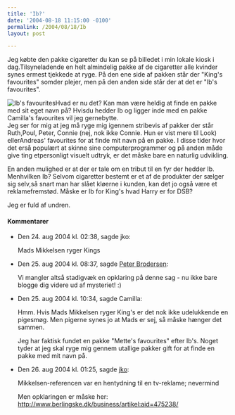 ```yaml
---
title: 'Ib?'
date: '2004-08-18 11:15:00 -0100'
permalink: /2004/08/18/Ib
layout: post

---
```

Jeg købte den pakke cigaretter du kan se på billedet i min lokale kiosk i dag.Tilsyneladende en helt almindelig pakke af de cigaretter alle kvinder synes ermest tjekkede at ryge. På den ene side af pakken står der "King's favourites" somder plejer, men på den anden side står der at det er "Ib's favourites".

![Ib's favourites](http://www.xoc.dk/images/things/prinsib.png)Hvad er nu det? Kan man være heldig at finde en pakke med sit eget navn på? Hvisdu hedder Ib og ligger inde med en pakke Camilla's favourites vil jeg gernebytte.   
Jeg ser for mig at jeg må ryge mig igennem stribevis af pakker der står Ruth,Poul, Peter, Connie (nej, nok ikke Connie. Hun er vist mere til Look) ellerAndreas' favourites for at finde mit navn på en pakke. I disse tider hvor det erså populært at skinne sine computerprogrammer og på anden måde give ting etpersonligt visuelt udtryk, er det måske bare en naturlig udvikling.

En anden mulighed er at der er tale om en tribut til en fyr der hedder Ib. Menhvilken Ib? Selvom cigaretter bestemt er et af de produkter der sælger sig selv,så snart man har slået kløerne i kunden, kan det jo også være et reklamefremstød. Måske er Ib for King's hvad Harry er for DSB?

Jeg er fuld af undren.
<div class="vintage-comments">
<h4>Kommentarer </h4>
<ul class="vintage-comments-list"><li>
<p class="comment-meta">Den <time pubdate datetime="2004-08-24T14:38:30+02:00">24. aug 2004 kl.  02:38</time>, sagde jko:</p>
<p>Mads Mikkelsen ryger Kings</p>
</li>

<li>
<p class="comment-meta">Den <time pubdate datetime="2004-08-25T20:37:21+02:00">25. aug 2004 kl.  08:37</time>, sagde <a href="http://pe.ter.dk/">Peter Brodersen</a>:</p>
<p>Vi mangler altså stadigvæk en opklaring på denne sag - nu ikke bare blogge dig videre ud af mysteriet! :)</p>
</li>

<li>
<p class="comment-meta">Den <time pubdate datetime="2004-08-25T22:34:00+02:00">25. aug 2004 kl.  10:34</time>, sagde Camilla:</p>
<p>Hmm. Hvis Mads Mikkelsen ryger King's er det nok ikke udelukkende en pigesmøg. Men pigerne synes jo at Mads er sej, så måske hænger det sammen.</p>
<p>Jeg har faktisk fundet en pakke "Mette's favourites" efter Ib's. Noget tyder at jeg skal ryge mig gennem utallige pakker gift for at finde en pakke med mit navn på.</p>
</li>

<li>
<p class="comment-meta">Den <time pubdate datetime="2004-08-26T13:25:16+02:00">26. aug 2004 kl.  01:25</time>, sagde <a href="http://www.berlingske.dk/business/artikel:aid=475238/">jko</a>:</p>
<p>Mikkelsen-referencen var en hentydning til en tv-reklame; nevermind</p>
<p>Men opklaringen er måske her:<br /><a href="http://www.berlingske.dk/business/artikel:aid=475238/">http://www.berlingske.dk/business/artikel:aid=475238/</a></p>
</li>
</ul>
</div>
